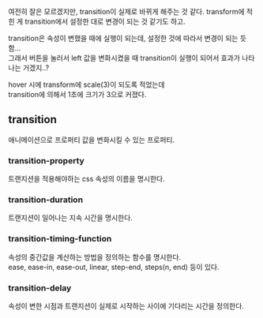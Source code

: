 여전히 잘은 모르겠지만, transition이 실제로 바뀌게 해주는 것 같다. 
transform에 적힌 게 transition에서 설정한 대로 변경이 되는 것 같기도 하고.

transition은 속성이 변했을 때에 실행이 되는데, 설정한 것에 따라서 변경이 되는 듯 함...   
그래서 버튼을 눌러서 left 값을 변화시켰을 때 transition이 실행이 되어서 효과가 나타나는 거겠지..?

hover 시에 transform에 scale(3)이 되도록 적었는데   
transition에 의해서 1초에 크기가 3으로 커졌다.

## transition
애니메이션으로 프로퍼티 값을 변화시킬 수 있는 프로퍼티.
### transition-property
트랜지션을 적용해야하는 css 속성의 이름을 명시한다.
### transition-duration
트랜지션이 일어나는 지속 시간을 명시한다.
### transition-timing-function
속성의 중간값을 계산하는 방법을 정의하는 함수를 명시한다.   
ease, ease-in, ease-out, linear, step-end, steps(n, end) 등이 있다.
### transition-delay
속성이 변한 시점과 트랜지션이 실제로 시작하는 사이에 기다리는 시간을 정의한다.
